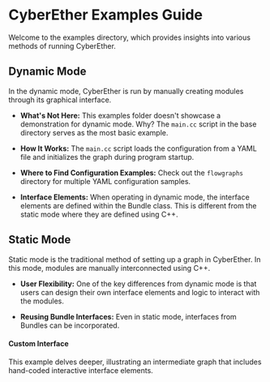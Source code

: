 # CyberEther Examples Guide

Welcome to the examples directory, which provides insights into various methods of running CyberEther.

## Dynamic Mode
In the dynamic mode, CyberEther is run by manually creating modules through its graphical interface.

- **What's Not Here:** This examples folder doesn't showcase a demonstration for dynamic mode. Why? The `main.cc` script in the base directory serves as the most basic example.
  
- **How It Works:** The `main.cc` script loads the configuration from a YAML file and initializes the graph during program startup. 

- **Where to Find Configuration Examples:** Check out the `flowgraphs` directory for multiple YAML configuration samples.

- **Interface Elements:** When operating in dynamic mode, the interface elements are defined within the Bundle class. This is different from the static mode where they are defined using C++.

## Static Mode
Static mode is the traditional method of setting up a graph in CyberEther. In this mode, modules are manually interconnected using C++.

- **User Flexibility:** One of the key differences from dynamic mode is that users can design their own interface elements and logic to interact with the modules.

- **Reusing Bundle Interfaces:** Even in static mode, interfaces from Bundles can be incorporated.

#### Custom Interface
This example delves deeper, illustrating an intermediate graph that includes hand-coded interactive interface elements.